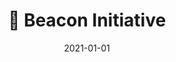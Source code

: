 ---
title: 🗼 Beacon Initiative
description: Brief description of this section
cover: beacon.jpg
date: 2021-01-01
---